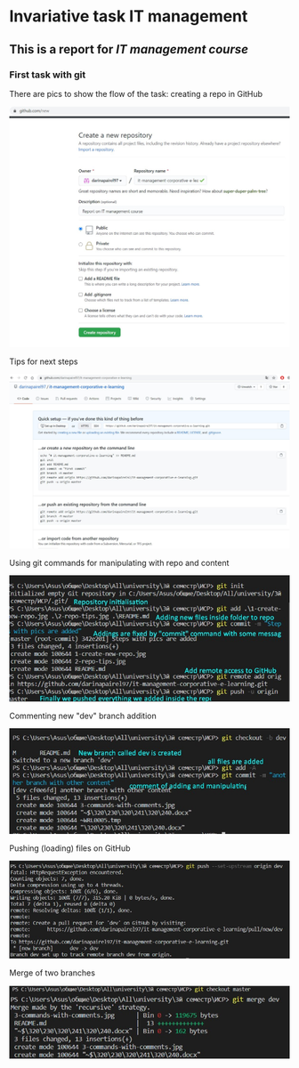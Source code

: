 # Invariative task IT management
## This is a report for *IT management course*
### First task with git
There are pics to show the flow of the task:
creating a repo in GitHub

![First step](1-create-new-repo.jpg "First step")

Tips for next steps

![Tips](2-repo-tips.jpg "Tips")

Using git commands for manipulating with repo and content


![Commands](3-commands-with-comments.jpg "Commands")

Commenting new "dev" branch addition

![Dev branch creation](4-commands-with-comments.jpg "Dev branch creation")

Pushing (loading) files on GitHub

![Push](5-push-new-branch.jpg "Dev branch pushing")

Merge of two branches

![Merge](6-merge.jpg "Merge")